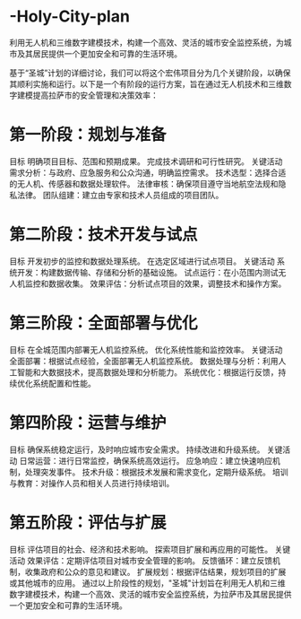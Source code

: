# -Holy-City-plan
利用无人机和三维数字建模技术，构建一个高效、灵活的城市安全监控系统，为城市及其居民提供一个更加安全和可靠的生活环境。

基于“圣城”计划的详细讨论，我们可以将这个宏伟项目分为几个关键阶段，以确保其顺利实施和运行。以下是一个有阶段的运行方案，旨在通过无人机技术和三维数字建模提高拉萨市的安全管理和决策效率：

# 第一阶段：规划与准备
目标
明确项目目标、范围和预期成果。
完成技术调研和可行性研究。
关键活动
需求分析：与政府、应急服务和公众沟通，明确监控需求。
技术选型：选择合适的无人机、传感器和数据处理软件。
法律审核：确保项目遵守当地航空法规和隐私法律。
团队组建：建立由专家和技术人员组成的项目团队。

# 第二阶段：技术开发与试点
目标
开发初步的监控和数据处理系统。
在选定区域进行试点项目。
关键活动
系统开发：构建数据传输、存储和分析的基础设施。
试点运行：在小范围内测试无人机监控和数据收集。
效果评估：分析试点项目的效果，调整技术和操作方案。

# 第三阶段：全面部署与优化
目标
在全城范围内部署无人机监控系统。
优化系统性能和监控效率。
关键活动
全面部署：根据试点经验，全面部署无人机监控系统。
数据处理与分析：利用人工智能和大数据技术，提高数据处理和分析能力。
系统优化：根据运行反馈，持续优化系统配置和性能。

# 第四阶段：运营与维护
目标
确保系统稳定运行，及时响应城市安全需求。
持续改进和升级系统。
关键活动
日常运营：进行日常监控，确保系统高效运行。
应急响应：建立快速响应机制，处理突发事件。
技术升级：根据技术发展和需求变化，定期升级系统。
培训与教育：对操作人员和相关人员进行持续培训。

# 第五阶段：评估与扩展
目标
评估项目的社会、经济和技术影响。
探索项目扩展和再应用的可能性。
关键活动
效果评估：定期评估项目对城市安全管理的影响。
反馈循环：建立反馈机制，收集政府和公众的意见和建议。
扩展规划：根据评估结果，规划项目的扩展或其他城市的应用。
通过以上阶段性的规划，"圣城"计划旨在利用无人机和三维数字建模技术，构建一个高效、灵活的城市安全监控系统，为拉萨市及其居民提供一个更加安全和可靠的生活环境。
